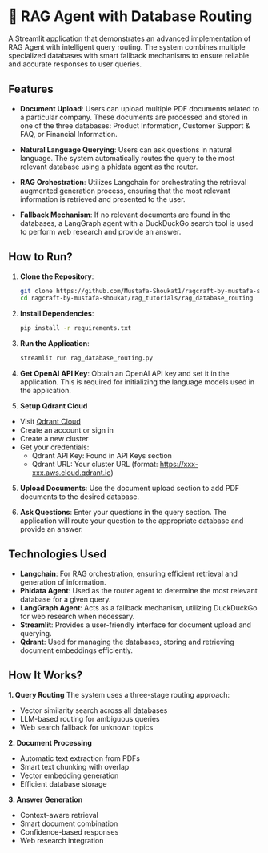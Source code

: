 # 📠 RAG Agent with Database Routing

A Streamlit application that demonstrates an advanced implementation of RAG Agent with intelligent query routing. The system combines multiple specialized databases with smart fallback mechanisms to ensure reliable and accurate responses to user queries.

## Features

- **Document Upload**: Users can upload multiple PDF documents related to a particular company. These documents are processed and stored in one of the three databases: Product Information, Customer Support & FAQ, or Financial Information.
  
- **Natural Language Querying**: Users can ask questions in natural language. The system automatically routes the query to the most relevant database using a phidata agent as the router.

- **RAG Orchestration**: Utilizes Langchain for orchestrating the retrieval augmented generation process, ensuring that the most relevant information is retrieved and presented to the user.

- **Fallback Mechanism**: If no relevant documents are found in the databases, a LangGraph agent with a DuckDuckGo search tool is used to perform web research and provide an answer.

## How to Run?

1. **Clone the Repository**:
   ```bash
   git clone https://github.com/Mustafa-Shoukat1/ragcraft-by-mustafa-shoukat.git
   cd ragcraft-by-mustafa-shoukat/rag_tutorials/rag_database_routing
   ```

2. **Install Dependencies**:
   ```bash
   pip install -r requirements.txt
   ```

3. **Run the Application**:
   ```bash
   streamlit run rag_database_routing.py
   ```

4. **Get OpenAI API Key**: Obtain an OpenAI API key and set it in the application. This is required for initializing the language models used in the application.

5. **Setup Qdrant Cloud** 
- Visit [Qdrant Cloud](https://cloud.qdrant.io/)
- Create an account or sign in
- Create a new cluster
- Get your credentials:
   - Qdrant API Key: Found in API Keys section
   - Qdrant URL: Your cluster URL (format: https://xxx-xxx.aws.cloud.qdrant.io)

5. **Upload Documents**: Use the document upload section to add PDF documents to the desired database.

6. **Ask Questions**: Enter your questions in the query section. The application will route your question to the appropriate database and provide an answer.

## Technologies Used

- **Langchain**: For RAG orchestration, ensuring efficient retrieval and generation of information.
- **Phidata Agent**: Used as the router agent to determine the most relevant database for a given query.
- **LangGraph Agent**: Acts as a fallback mechanism, utilizing DuckDuckGo for web research when necessary.
- **Streamlit**: Provides a user-friendly interface for document upload and querying.
- **Qdrant**: Used for managing the databases, storing and retrieving document embeddings efficiently.

## How It Works?

**1. Query Routing**
The system uses a three-stage routing approach:
- Vector similarity search across all databases
- LLM-based routing for ambiguous queries
- Web search fallback for unknown topics

**2. Document Processing**
- Automatic text extraction from PDFs
- Smart text chunking with overlap
- Vector embedding generation
- Efficient database storage

**3. Answer Generation**
- Context-aware retrieval
- Smart document combination
- Confidence-based responses
- Web research integration